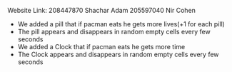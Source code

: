 Website Link:
208447870 Shachar Adam
205597040 Nir Cohen
- We added a pill that if pacman eats he gets more lives(+1 for each pill)
- The pill appears and disappears in random empty cells every few seconds
- We added a Clock that if pacman eats he gets more time
- The Clock appears and disappears in random empty cells every few seconds

